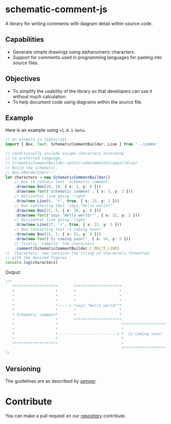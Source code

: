 <!--
 Copyright (c) 2022 Dalitso Sakala
 
 This software is released under the MIT License.
 https://opensource.org/licenses/MIT
-->

# schematic-comment-js

A library for writing comments with diagram detail within source code.

## Capabilities

* Generate simple drawings using alphanumeric characters.
* Support for comments used in programming languages for pasting into source files.

## Objectives

* To simplify the usability of the library so that developers can use
it without much calculation.
* To help document code using diagrams within the source file. 

## Example
Here is an example using `v1.0.1-beta`.
```ts 
// An example in typescript
import { Box, Text, SchematicCommentBuilder, Line } from '../index'

// conditionally include escape characters according
// to preferred language.
// SchematicCommentBuilder.setIncludeCommentEscapes(false)
// Build the schematic.
// Box.hBorderChar='-'
let characters = new SchematicCommentBuilder()
    // box to contain text 'Schematic comment'
    .draw(new Box(20, 10, { x: 3, y: 0 }))
    .draw(new Text('Schematic comment', { x: 5, y: 3 }))
    // Horizontal line going 'right'
    .draw(new Line(6, 'r', true, { x: 23, y: 2 }))
    // Box containing text 'says "Hello world!"'
    .draw(new Box(21, 5, { x: 30, y: 0 }))
    .draw(new Text('says "Hello world!"', { x: 31, y: 2 }))
    // Horizontal line going 'right'
    .draw(new Line(27, 'r', true, { x: 23, y: 5 }))
    // Box containing text 's coming soon!'
    .draw(new Box(21, 3, { x: 51, y: 4 }))
    .draw(new Text('Is coming soon!', { x: 54, y: 5 }))
    // finally 'compile' the characters
    .comment(SchematicCommentBuilder.C_MULTI_LINE)
// `characters` now contains the string of characters formatted
// with the desired figures
console.log(characters)
```

Output:

```typescript
/**
   ********************       *********************
   *                  *       *                   *
   *                  *       *                   *
   *                  *       *                   *
   *                  *-----> *says "Hello world!"*
   *                  *       *                   *
   * Schematic comment*       *                   *
   *                  *       *********************
   *                  *                            *********************
   *                  *                            *                   *
   *                  *--------------------------> *  Is coming soon!  *
   *                  *                            *                   *
   ********************                            *                   *
                                                   *********************
*/
```

## Versioning
The guidelines are as described by [semver](https://semver.org).

# Contribute
You can make a pull request on our [repository](https://github.com/electronic-jedi/schematic-comment-js) contribute.